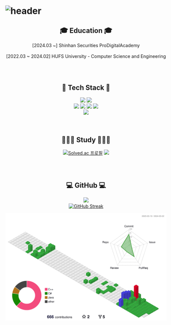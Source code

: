 # ![header](https://capsule-render.vercel.app/api?type=waving&color=gradient&height=120&animation=fadeIn&section=footer&text=🚗🚘🚛&fontAlign=70)

<div align="center">
<h2> 🎓 Education 🎓 </h2>

[2024.03 ~]
Shinhan Securities ProDigitalAcademy
<br><br>
[2022.03 ~ 2024.02]
HUFS University - Computer Science and Engineering

<div>

<br><br>

<div align="center">
  <h2> 🌱 Tech Stack 🌱 </h2>
  <img src="https://img.shields.io/badge/-C++-000000?logo=c%2B%2B&style=flat"/>
  <img src="https://img.shields.io/badge/Python-3776AB?style=flat&logo=Python&logoColor=white"/>
<!--   <img src="https://img.shields.io/badge/C-A8B9CC?style=flat-square&logo=C&logoColor=white"/> -->
<!--   <img src="https://img.shields.io/badge/C++-00599C?style=flat-square&logo=C%2B%2B&logoColor=white"/> -->
  <br>
  <img src="https://img.shields.io/badge/HTML-E34F26?style=flat&logo=HTML5&logoColor=white"/>
  <img src="https://img.shields.io/badge/CSS3-1572B6?style=flat-square&logo=css3&logoColor=white"/>
  <img src="https://img.shields.io/badge/JavaScript-F7DF1E?style=flat-square&logo=javascript&logoColor=black"/>
  <img src="https://img.shields.io/badge/React.js-61DAFB?style=flat-square&logo=React&logoColor=white"/>
  <br>
  <img src="https://img.shields.io/badge/MySQL-4479A1?style=flat-square&logo=MySQL&logoColor=white"/>
  
</div>
<br><br>
<div align="center">
  <h2> 👨🏻‍💻 Study 👨🏻‍💻 </h2>
</div>

[![Solved.ac 프로필](https://mazassumnida.wtf/api/v2/generate_badge?boj=yjh777)](https://solved.ac/yjh777/)
<img src="https://github-readme-stats.vercel.app/api/top-langs/?username=YangJinHyeok&exclude_repo=dkssud8150.github.io&layout=compact&theme=tokyonight" />

<br><br>

<div align="center">
  <h2> 💻 GitHub 💻 </h2>

</div>


<img src="https://github-readme-stats.vercel.app/api?username=YangJinHyeok&theme=tokyonight&show_icons=true" width="42%" /><br>
[![GitHub Streak](https://github-readme-streak-stats.herokuapp.com/?user=YangJinHyeok&theme=tokyonight)](https://git.io/streak-stats)

![](./profile-3d-contrib/profile-gitblock.svg)

